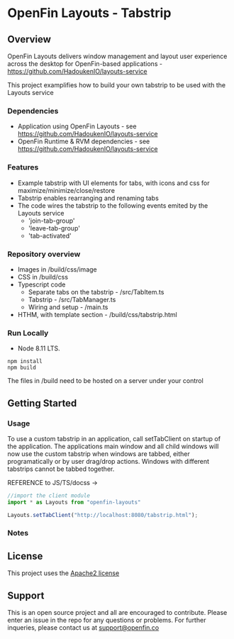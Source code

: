 # OpenFin Layouts - Tabstrip


## Overview
OpenFin Layouts delivers window management and layout user experience across the desktop for OpenFin-based applications - https://github.com/HadoukenIO/layouts-service

This project examplifies how to build your own tabstrip to be used with the Layouts service

### Dependencies
- Application using OpenFin Layouts - see https://github.com/HadoukenIO/layouts-service
- OpenFin Runtime & RVM dependencies - see https://github.com/HadoukenIO/layouts-service

### Features
- Example tabstrip with UI elements for tabs, with icons and css for maximize/minimize/close/restore
- Tabstrip enables rearranging and renaming tabs
- The code wires the tabstrip to the following events emited by the Layouts service
  - 'join-tab-group' 
  - 'leave-tab-group'
  - 'tab-activated'

### Repository overview

- Images in /build/css/image
- CSS in /build/css
- Typescript code
  - Separate tabs on the tabstrip - /src/TabItem.ts
  - Tabstrip - /src/TabManager.ts
  - Wiring and setup - /main.ts   
- HTHM, with template section - /build/css/tabstrip.html

### Run Locally
- Node 8.11 LTS.

```
npm install 
npm build
```
The files in /build need to be hosted on a server under your control

## Getting Started

### Usage

To use a custom tabstrip in an application, call setTabClient on startup of the application.
The applications main window and all child windows will now use the custom tabstrip when windows are tabbed, either programatically or by user drag/drop actions.
Windows with different tabstrips cannot be tabbed together. 

REFERENCE to JS/TS/docss ->

```typescript
//import the client module
import * as Layouts from "openfin-layouts"

Layouts.setTabClient("http://localhost:8080/tabstrip.html");

```

### Notes

## License
This project uses the [Apache2 license](https://www.apache.org/licenses/LICENSE-2.0)

## Support
This is an open source project and all are encouraged to contribute.
Please enter an issue in the repo for any questions or problems. For further inqueries, please contact us at support@openfin.co
